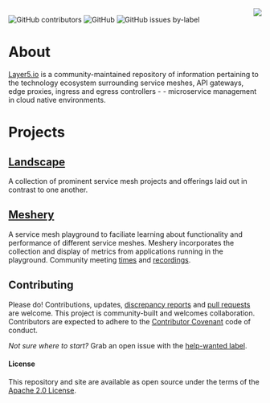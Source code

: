 <img align="right" src="https://layer5.io/assets/images/cube-sh-small.png" />

![GitHub contributors](https://img.shields.io/github/contributors/layer5io/layer5.svg)
![GitHub](https://img.shields.io/github/license/layer5io/layer5.svg) 
![GitHub issues by-label](https://img.shields.io/github/issues/layer5io/layer5/help%20wanted.svg?color=%23DDDD00)
# About
[Layer5.io](https://layer5.io) is a community-maintained repository of information pertaining to the technology ecosystem surrounding service meshes, API gateways, edge proxies, ingress and egress controllers - - microservice management in cloud native environments. 

# Projects

## [Landscape](https://layer5.io/landscape)
A collection of prominent service mesh projects and offerings laid out in contrast to one another.

## [Meshery](https://layer5.io/meshery)
A service mesh playground to faciliate learning about functionality and performance of different service meshes. Meshery incorporates the collection and display of metrics from applications running in the playground. Community meeting [times](https://layer5.io/meshery/#contributing) and [recordings](https://www.youtube.com/channel/UCFL1af7_wdnhHXL1InzaMvA).

## <a name="contributing">Contributing</a>
Please do! Contributions, updates, [discrepancy reports](/../../issues) and [pull requests](/../../pulls) are welcome. This project is community-built and welcomes collaboration. Contributors are expected to adhere to the [Contributor Covenant](http://contributor-covenant.org) code of conduct.

*Not sure where to start?* Grab an open issue with the [help-wanted label](../../labels/help%20wanted).

#### License

This repository and site are available as open source under the terms of the [Apache 2.0 License](https://opensource.org/licenses/Apache-2.0).
